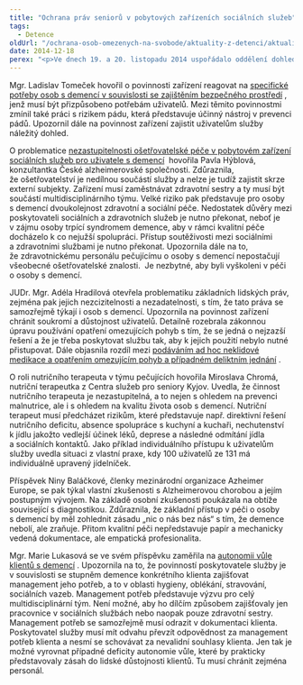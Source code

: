 ```yaml
---
title: "Ochrana práv seniorů v pobytových zařízeních sociálních služeb"
tags:
  - Detence
oldUrl: "/ochrana-osob-omezenych-na-svobode/aktuality-z-detenci/aktuality-z-detenci-2014/ochrana-prav-senioru-v-pobytovych-zarizenich-socialnich-sluzeb/"
date: 2014-12-18
perex: "<p>Ve dnech 19. a 20. listopadu 2014 uspořádalo oddělení dohledu nad omezováním osobní svobody v Kanceláři veřejného ochránce práv konferenci na téma „Ochrana práv seniorů v pobytových zařízeních sociálních služeb“. Mezi přednášejícími byli jak právníci z Kanceláře, tak i odborníci, kteří s Kanceláří dlouhodobě spolupracují a účastnili se i systematických návštěv domovů pro seniory či domovů se zvláštním režimem, jejichž cílovou skupinu tvoří osoby s demencí.</p>"
---
```


<!-- imported from the old website -->

<p>Mgr. Ladislav Tomeček hovořil o povinnosti zařízení reagovat na <a title="Otevření do nového okna" href="http://spolecne.ochrance.cz/fileadmin/user_upload/projekt_ESF/Seniorska_konference/Tomecek_pdf.pdf" target="_blank">specifické potřeby osob s demencí v souvislosti se zajištěním bezpečného prostředí</a> <img alt="" src="https://www.ochrance.cz/typo3/ext/od_linkdesc/icons/external.gif" class="od_linkdesc_icon_external" />, jenž musí být přizpůsobeno potřebám uživatelů. Mezi těmito povinnostmi zmínil také práci s rizikem pádu, která představuje účinný nástroj v prevenci pádů. Upozornil dále na povinnost zařízení zajistit uživatelům služby náležitý dohled. </p><p>O problematice <a title="Otevření do nového okna" href="http://spolecne.ochrance.cz/fileadmin/user_upload/projekt_ESF/Seniorska_konference/hyblova_pdf_Osetrovatelska_pece_jako_soucast_pobytove_sluzby.pdf" target="_blank">nezastupitelnosti ošetřovatelské péče v pobytovém zařízení sociálních služeb pro uživatele s demencí</a> <img alt="" src="https://www.ochrance.cz/typo3/ext/od_linkdesc/icons/external.gif" class="od_linkdesc_icon_external" /> hovořila Pavla Hýblová, konzultantka České alzheimerovské společnosti. Zdůraznila, že ošetřovatelství je nedílnou součástí služby a nelze je tudíž zajistit skrze externí subjekty. Zařízení musí zaměstnávat zdravotní sestry a ty musí být součástí multidisciplinárního týmu. Velké riziko pak představuje pro osoby s demencí dvoukolejnost zdravotní a sociální péče. Nedostatek důvěry mezi poskytovateli sociálních a zdravotních služeb je nutno překonat, neboť je v zájmu osoby trpící syndromem demence, aby v rámci kvalitní péče docházelo k co nejužší spolupráci. Přístup soutěživosti mezi sociálními a zdravotními službami je nutno překonat. Upozornila dále na to, že zdravotnickému personálu pečujícímu o osoby s demencí nepostačují všeobecné ošetřovatelské znalosti.  Je nezbytné, aby byli vyškoleni v péči o osoby s demencí. </p><p>JUDr. Mgr. Adéla Hradilová otevřela problematiku základních lidských práv, zejména pak jejich nezcizitelnosti a nezadatelnosti, s tím, že tato práva se samozřejmě týkají i osob s demencí. Upozornila na povinnost zařízení chránit soukromí a důstojnost uživatelů. Detailně rozebrala zákonnou úpravu používání opatření omezujících pohyb s tím, že se jedná o nejzazší řešení a že je třeba poskytovat službu tak, aby k jejich použití nebylo nutné přistupovat. Dále objasnila rozdíl mezi <a title="Otevření do nového okna" href="http://spolecne.ochrance.cz/fileadmin/user_upload/projekt_ESF/Seniorska_konference/Hradilova_PDF.pdf" target="_blank">podáváním ad hoc neklidové medikace a opatřením omezujícím pohyb a případném deliktním jednání</a> <img alt="" src="https://www.ochrance.cz/typo3/ext/od_linkdesc/icons/external.gif" class="od_linkdesc_icon_external" />. </p><p>O roli nutričního terapeuta v týmu pečujících hovořila Miroslava Chromá, nutriční terapeutka z Centra služeb pro seniory Kyjov. Uvedla, že činnost nutričního terapeuta je nezastupitelná, a to nejen s ohledem na prevenci malnutrice, ale i s ohledem na kvalitu života osob s demencí. Nutriční terapeut musí předcházet rizikům, které představuje např. direktivní řešení nutričního deficitu, absence spolupráce s kuchyní a kuchaři, nechutenství k jídlu jakožto vedlejší účinek léků, deprese a následné odmítání jídla a sociálních kontaktů. Jako příklad individuálního přístupu k uživatelům služby uvedla situaci z vlastní praxe, kdy 100 uživatelů ze 131 má individuálně upravený jídelníček. </p><p>Příspěvek Niny Baláčkové, členky mezinárodní organizace Azheimer Europe, se pak týkal vlastní zkušenosti s Alzheimerovou chorobou a jejím postupným vývojem. Na základě osobní zkušenosti poukázala na obtíže související s diagnostikou. Zdůraznila, že základní přístup v péči o osoby s demencí by měl zohlednit zásadu „nic o nás bez nás“ s tím, že demence nebolí, ale zraňuje. Přitom kvalitní péči nepředstavuje papír a mechanicky vedená dokumentace, ale empatická profesionalita. </p><p>Mgr. Marie Lukasová se ve svém příspěvku zaměřila na <a title="Otevření do nového okna" href="http://spolecne.ochrance.cz/fileadmin/user_upload/projekt_ESF/Seniorska_konference/Lukasova_PDF.pdf" target="_blank">autonomii vůle klientů s demencí</a> <img alt="" src="https://www.ochrance.cz/typo3/ext/od_linkdesc/icons/external.gif" class="od_linkdesc_icon_external" />. Upozornila na to, že povinností poskytovatele služby je v souvislosti se stupněm demence konkrétního klienta zajišťovat management jeho potřeb, a to v oblasti hygieny, oblékání, stravování, sociálních vazeb. Management potřeb představuje výzvu pro celý multidisciplinární tým. Není možné, aby ho dílčím způsobem zajišťovaly jen pracovnice v sociálních službách nebo naopak pouze zdravotní sestry. Management potřeb se samozřejmě musí odrazit v dokumentaci klienta. Poskytovatel služby musí mít odvahu převzít odpovědnost za management potřeb klienta a nesmí se schovávat za nevalidní souhlasy klienta. Jen tak je možné vyrovnat případné deficity autonomie vůle, které by prakticky představovaly zásah do lidské důstojnosti klientů. Tu musí chránit zejména personál. </p>
